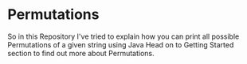 # Permutations
So in this Repository I've tried to explain how you can print all possible Permutations of a given string using Java
Head on to Getting Started section to find out more about Permutations.